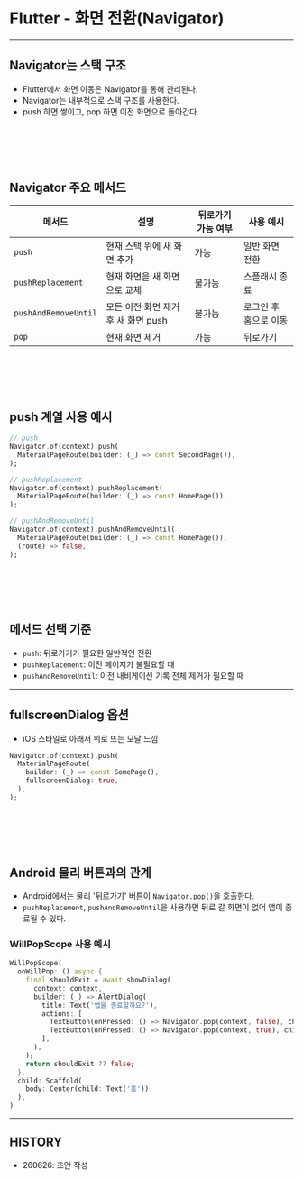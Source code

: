 # Flutter - 화면 전환(Navigator)

---

## Navigator는 스택 구조
- Flutter에서 화면 이동은 Navigator를 통해 관리된다.
- Navigator는 내부적으로 스택 구조를 사용한다.
- push 하면 쌓이고, pop 하면 이전 화면으로 돌아간다.

<br><br>
---

## Navigator 주요 메서드

| 메서드 | 설명 | 뒤로가기 가능 여부 | 사용 예시 |
|--------|------|------------------|-----------|
| `push` | 현재 스택 위에 새 화면 추가 | 가능 | 일반 화면 전환 |
| `pushReplacement` | 현재 화면을 새 화면으로 교체 | 불가능 | 스플래시 종료 |
| `pushAndRemoveUntil` | 모든 이전 화면 제거 후 새 화면 push | 불가능 | 로그인 후 홈으로 이동 |
| `pop` | 현재 화면 제거 | 가능 | 뒤로가기 |

<br><br>
---

## push 계열 사용 예시

```dart
// push
Navigator.of(context).push(
  MaterialPageRoute(builder: (_) => const SecondPage()),
);

// pushReplacement
Navigator.of(context).pushReplacement(
  MaterialPageRoute(builder: (_) => const HomePage()),
);

// pushAndRemoveUntil
Navigator.of(context).pushAndRemoveUntil(
  MaterialPageRoute(builder: (_) => const HomePage()),
  (route) => false,
);
```

<br><br>
---

## 메서드 선택 기준

- `push`: 뒤로가기가 필요한 일반적인 전환
- `pushReplacement`: 이전 페이지가 불필요할 때
- `pushAndRemoveUntil`: 이전 내비게이션 기록 전체 제거가 필요할 때

---

## fullscreenDialog 옵션
- iOS 스타일로 아래서 위로 뜨는 모달 느낌
```dart
Navigator.of(context).push(
  MaterialPageRoute(
    builder: (_) => const SomePage(),
    fullscreenDialog: true,
  ),
);
```

<br><br>
---

## Android 물리 버튼과의 관계

- Android에서는 물리 '뒤로가기' 버튼이 `Navigator.pop()`을 호출한다.
- `pushReplacement`, `pushAndRemoveUntil`을 사용하면 뒤로 갈 화면이 없어 앱이 종료될 수 있다.

### WillPopScope 사용 예시

```dart
WillPopScope(
  onWillPop: () async {
    final shouldExit = await showDialog(
      context: context,
      builder: (_) => AlertDialog(
        title: Text('앱을 종료할까요?'),
        actions: [
          TextButton(onPressed: () => Navigator.pop(context, false), child: Text('아니오')),
          TextButton(onPressed: () => Navigator.pop(context, true), child: Text('예')),
        ],
      ),
    );
    return shouldExit ?? false;
  },
  child: Scaffold(
    body: Center(child: Text('홈')),
  ),
)
```

---

## HISTORY
- 260626: 초안 작성
